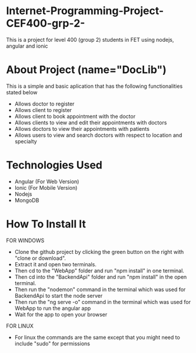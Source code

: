 # Internet-Programming-Project-CEF400-grp-2-
This is a project for level 400 (group 2) students in FET using nodejs, angular and ionic

# About Project (name="DocLib")
This is a simple and basic aplication that has the following functionalities stated below
- Allows doctor to register
- Allows client to register
- Allows client to book appointment with the doctor
- Allows clients to view and edit their appointments with doctors
- Allows doctors to view their appointments with patients
- Allows users to view and search doctors with respect to location and specialty

# Technologies Used
- Angular (For Web Version)
- Ionic (For Mobile Version)
- Nodejs
- MongoDB

# How To Install It 

FOR WINDOWS

- Clone the github project by clicking the green button on the
right with "clone or download".
- Extract it and open two terminals.
- Then cd to the "WebApp" folder and run "npm install" in one terminal.
- Then cd into the "BackendApi" folder and run "npm install" in the open terminal.
- Then run the "nodemon" command in the terminal which was used for BackendApi
    to start the node server
- Then run the "ng serve -o" command in the terminal which was used for WebApp
    to run the angular app
- Wait for the app to open your browser

FOR LINUX

- For linux the commands are the same except that you might need to include
  "sudo" for permissions

